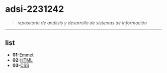 # adsi-2231242
 >*repositorio de análisis y desarrollo de sistemas de información*
---
## list

- **01**-[Emmet](01-emmet/)
- **02**-[HTML](02-HTML/)
- **03**-[CSS](03-CSS/)
